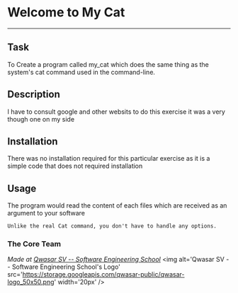 # Welcome to My Cat
***

## Task
 To Create a program called my_cat which does the same thing as the system's cat command used in the command-line.
## Description
I have to consult google and other websits to do this exercise it was a very though one on my side 

## Installation
There was no installation required for this particular exercise as it is a simple code that does not required installation
## Usage
The program would read the content of each files which are received as an argument to your software
```
Unlike the real Cat command, you don't have to handle any options.
```

### The Core Team


<span><i>Made at <a href='https://qwasar.io'>Qwasar SV -- Software Engineering School</a></i></span>
<span><img alt='Qwasar SV -- Software Engineering School's Logo' src='https://storage.googleapis.com/qwasar-public/qwasar-logo_50x50.png' width='20px' /></span>
